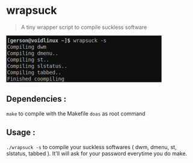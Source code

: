 # wrapsuck
> A tiny wrapper script to compile suckless software

![Screenshot](screenshot.png)

## Dependencies :
``make`` to compile with the Makefile
``doas`` as root command

## Usage :
``./wrapsuck -s`` to compile your suckless softwares ( dwm, dmenu, st, slstatus, tabbed ). It'll will ask for your password everytime you do make.
